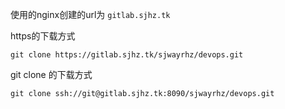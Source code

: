 使用的nginx创建的url为 `gitlab.sjhz.tk`

https的下载方式
```
git clone https://gitlab.sjhz.tk/sjwayrhz/devops.git
```
git clone 的下载方式
```
git clone ssh://git@gitlab.sjhz.tk:8090/sjwayrhz/devops.git
```